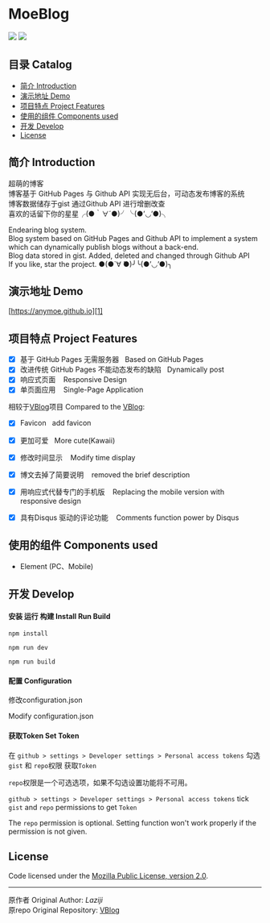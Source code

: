# MoeBlog

![](https://img.shields.io/badge/vue-2.5.2-brightgreen.svg) ![](https://img.shields.io/badge/element--ui-2.3.5-brightgreen.svg)


## 目录 Catalog
- [简介 Introduction](#简介-Introduction)
- [演示地址 Demo](#演示地址-Demo)
- [项目特点 Project Features](#项目特点-Project-Features)
- [使用的组件 Components used](#使用的组件-Components-used)
- [开发 Develop](#开发-Develop)
- [License](#License)

## 简介 Introduction

超萌的博客  
博客基于 GitHub Pages 与 Github API 实现无后台，可动态发布博客的系统  
博客数据储存于gist 通过Github API 进行增删改查  
喜欢的话留下你的星星╭(●｀∀´●)╯╰(●’◡’●)╮  

Endearing blog system.  
Blog system based on GitHub Pages and Github API to implement a system which can dynamically publish blogs without a back-end.  
Blog data stored in gist. Added, deleted and changed through Github API  
If you like, star the project. ●(●`∀ ́●)╯╰(●’◡’●)╮

## 演示地址 Demo 
[https://anymoe.github.io][1]

## 项目特点 Project Features

- [x] 基于 GitHub Pages 无需服务器  &nbsp;&nbsp;Based on GitHub Pages
- [x] 改进传统 GitHub Pages 不能动态发布的缺陷 &nbsp;&nbsp;Dynamically post
- [x] 响应式页面  &nbsp;&nbsp;&nbsp;Responsive Design
- [x] 单页面应用  &nbsp;&nbsp;&nbsp;Single-Page Application

相较于[VBlog][2]项目 Compared to the [VBlog][2]:
- [x] Favicon  &nbsp;&nbsp;add favicon
- [x] 更加可爱 &nbsp;&nbsp;More cute(Kawaii)
- [x] 修改时间显示  &nbsp;&nbsp;&nbsp;Modify time display
- [x] 博文去掉了简要说明  &nbsp;&nbsp;&nbsp;removed the brief description
- [x] 用响应式代替专门的手机版   &nbsp;&nbsp;&nbsp;Replacing the mobile version with responsive design
- [x] 具有Disqus 驱动的评论功能  &nbsp;&nbsp;&nbsp;Comments function power by Disqus


## 使用的组件 Components used

- Element (PC、Mobile)

## 开发 Develop

#### 安装 运行 构建  Install Run Build

    npm install

    npm run dev

    npm run build

#### 配置  Configuration

修改configuration.json

Modify configuration.json

#### 获取Token Set Token

在 ```github > settings > Developer settings > Personal access tokens```  勾选```gist``` 和 ```repo```权限 获取```Token```

```repo```权限是一个可选选项，如果不勾选设置功能将不可用。


```github > settings > Developer settings > Personal access tokens``` tick ```gist``` and ```repo``` permissions to get ```Token```

The ```repo``` permission is optional. Setting function won't work properly if the permission is not given.


## License

Code licensed under the [Mozilla Public License, version 2.0](LICENSE).

------


原作者 Original Author: *Laziji*  
原repo Original Repository: [VBlog][2]




  [1]: https://anymoe.github.io
  [2]: https://github.com/GitHub-Laziji/VBlog
